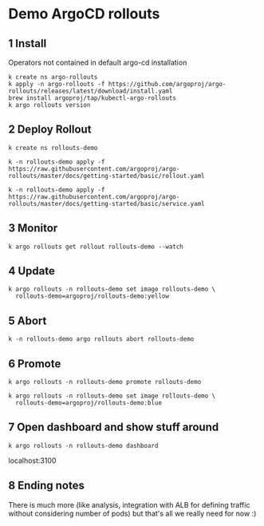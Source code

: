 # Demo ArgoCD rollouts

## 1 Install

Operators not contained in default argo-cd installation

```
k create ns argo-rollouts
k apply -n argo-rollouts -f https://github.com/argoproj/argo-rollouts/releases/latest/download/install.yaml
brew install argoproj/tap/kubectl-argo-rollouts
k argo rollouts version
```

## 2 Deploy Rollout

```
k create ns rollouts-demo

k -n rollouts-demo apply -f https://raw.githubusercontent.com/argoproj/argo-rollouts/master/docs/getting-started/basic/rollout.yaml

k -n rollouts-demo apply -f https://raw.githubusercontent.com/argoproj/argo-rollouts/master/docs/getting-started/basic/service.yaml
```
## 3 Monitor

```
k argo rollouts get rollout rollouts-demo --watch
```

## 4 Update

```
k argo rollouts -n rollouts-demo set image rollouts-demo \
  rollouts-demo=argoproj/rollouts-demo:yellow
```

## 5 Abort

```
k -n rollouts-demo argo rollouts abort rollouts-demo
```

## 6 Promote

```
k argo rollouts -n rollouts-demo promote rollouts-demo

k argo rollouts -n rollouts-demo set image rollouts-demo \
  rollouts-demo=argoproj/rollouts-demo:blue
```

## 7 Open dashboard and show stuff around 

```
k argo rollouts -n rollouts-demo dashboard
```

localhost:3100

## 8 Ending notes

There is much more (like analysis, integration with ALB for defining traffic without considering number of pods) but that's all we really need for now :)